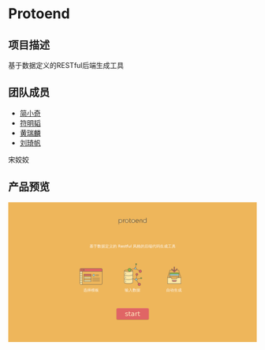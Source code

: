 # Protoend

## 项目描述
基于数据定义的RESTful后端生成工具

## 团队成员
* [简小奇](https://github.com/thisisx7)
* [符明韬](https://github.com/madebyrag)
* [黄瑞麟](https://github.com/hrl)
* [刘琦帆](https://github.com/Monk-Liu)

宋姣姣

## 产品预览
![image](https://raw.githubusercontent.com/hrl/Protoend/master/main.png)
